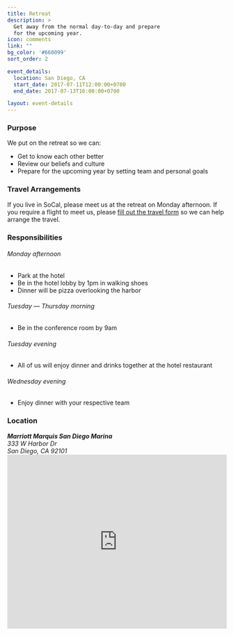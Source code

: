 ```yaml
---
title: Retreat
description: >
  Get away from the normal day-to-day and prepare
  for the upcoming year.
icon: comments
link: ""
bg_color: '#660099'
sort_order: 2

event_details:
  location: San Diego, CA
  start_date: 2017-07-11T12:00:00+0700
  end_date: 2017-07-13T16:00:00+0700

layout: event-details
---
```


### Purpose

We put on the retreat so we can:
- Get to know each other better
- Review our beliefs and culture
- Prepare for the upcoming year by setting team and personal goals

### Travel Arrangements

If you live in SoCal, please meet us at the retreat on Monday afternoon.  If you require a flight to meet us, please [fill out the travel form](#) so we can help arrange the travel.

### Responsibilities

###### Monday afternoon
- Park at the hotel
- Be in the hotel lobby by 1pm in walking shoes
- Dinner will be pizza overlooking the harbor

###### Tuesday — Thursday morning
- Be in the conference room by 9am

###### Tuesday evening
- All of us will enjoy dinner and drinks together at the hotel restaurant

###### Wednesday evening
- Enjoy dinner with your respective team

### Location

<address>
  <strong>Marriott Marquis San Diego Marina</strong><br />
  333 W Harbor Dr<br />
  San Diego, CA 92101
</address>

<iframe width="100%" height="400" frameborder="0" style="border:0" src="https://www.google.com/maps/embed/v1/place?q=333%20W%20Harbor%20Dr%2C%20San%20Diego%2C%20CA%2092101&key=AIzaSyDufBzDi-Hg1O0ELSijlFmo4oG90fZg5fQ" allowfullscreen></iframe>
